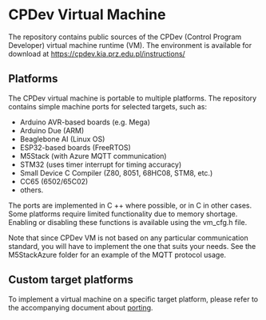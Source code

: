# CPDev Virtual Machine

The repository contains public sources of the CPDev (Control Program Developer) virtual machine runtime (VM).
The environment is available for download at https://cpdev.kia.prz.edu.pl/instructions/ 

## Platforms

The CPDev virtual machine is portable to multiple platforms. The repository contains simple machine ports for selected targets, such as:
* Arduino AVR-based boards (e.g. Mega)
* Arduino Due (ARM)
* Beaglebone AI (Linux OS)
* ESP32-based boards (FreeRTOS)
* M5Stack (with Azure MQTT communication)
* STM32 (uses timer interrupt for timing accuracy)
* Small Device C Compiler (Z80, 8051, 68HC08, STM8, etc.)
* CC65 (6502/65C02)
* others.

The ports are implemented in C ++ where possible, or in C in other cases. Some platforms require limited functionality due to memory shortage. Enabling or disabling these functions is available using the vm_cfg.h file.

Note that since CPDev VM is not based on any particular communication standard, you will have to implement the one that suits your needs. See the M5StackAzure folder for an example of the MQTT protocol usage.

## Custom target platforms

To implement a virtual machine on a specific target platform, please refer to the accompanying document about [porting](porting.md).

